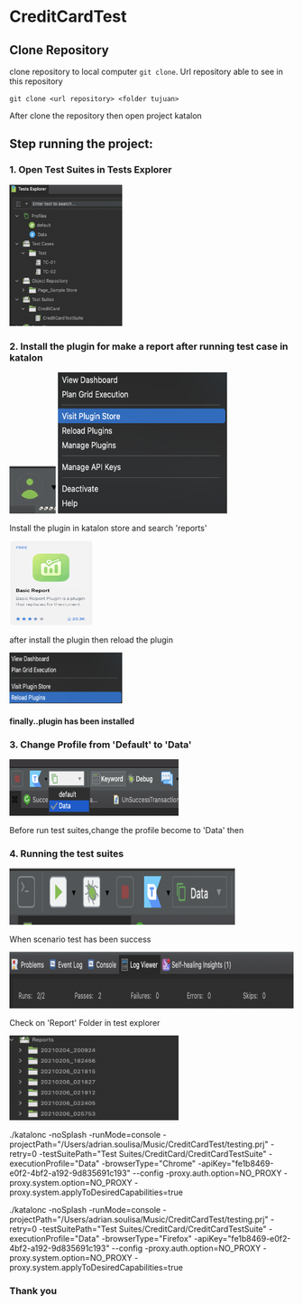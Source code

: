 # CreditCardTest

## Clone Repository

clone repository to local computer `git clone`. Url
repository able to see in this repository

```
git clone <url repository> <folder tujuan>
```

<p>After clone the repository then open project katalon</p>

<h2>Step running the project:</h2>

<h3>1. Open Test Suites in Tests Explorer</h3>
<img src="images/Screen Shot 2021-02-06 at 02.50.03.png" width="200" height="250">
<h3>2. Install the plugin for make a report after running test case in katalon</h3>
<img src="images/Screen Shot 2021-02-06 at 03.33.11.png">
<img src="images/Screen Shot 2021-02-06 at 03.33.25.png" width="300" height="250" >
<p>Install the plugin in katalon store and search 'reports'</p>
<img src="images/Screen Shot 2021-02-06 at 03.34.05.png" width="150" height="150">
<p>after install the plugin then reload the plugin</p>
<img src="images/Screen Shot 2021-02-06 at 03.34.24.png" width="200" height="90">

<h4>finally..plugin has been installed</h4>

<h3>3. Change Profile from 'Default' to 'Data'</h3>
<img src="images/Screen Shot 2021-02-06 at 02.55.08.png" width="300" height="100">
<p>Before run test suites,change the profile become to 'Data' then </p>
<h3>4. Running the test suites</h3>
<img src="images/Screen Shot 2021-02-06 at 02.55.27.png" width="400" height="100">
<p>When scenario test has been success</p>
<img src="images/Screen Shot 2021-02-06 at 03.35.37.png" width="550" height="100">
<p>Check on 'Report' Folder in test explorer</p>
<img src="images/Screen Shot 2021-02-06 at 02.58.47.png" width="300" height="150">


./katalonc -noSplash -runMode=console -projectPath="/Users/adrian.soulisa/Music/CreditCardTest/testing.prj" -retry=0 -testSuitePath="Test Suites/CreditCard/CreditCardTestSuite" -executionProfile="Data" -browserType="Chrome" -apiKey="fe1b8469-e0f2-4bf2-a192-9d835691c193" --config -proxy.auth.option=NO_PROXY -proxy.system.option=NO_PROXY -proxy.system.applyToDesiredCapabilities=true

./katalonc -noSplash -runMode=console -projectPath="/Users/adrian.soulisa/Music/CreditCardTest/testing.prj" -retry=0 -testSuitePath="Test Suites/CreditCard/CreditCardTestSuite" -executionProfile="Data" -browserType="Firefox" -apiKey="fe1b8469-e0f2-4bf2-a192-9d835691c193" --config -proxy.auth.option=NO_PROXY -proxy.system.option=NO_PROXY -proxy.system.applyToDesiredCapabilities=true




<h3>Thank you</h3>
